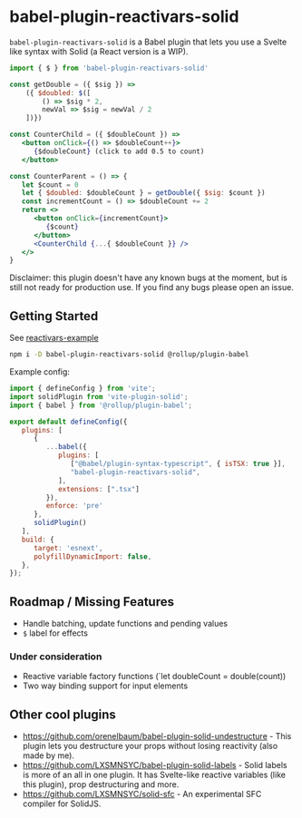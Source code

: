 # babel-plugin-reactivars-solid

`babel-plugin-reactivars-solid` is a Babel plugin that lets you use a Svelte like syntax with Solid (a React version is a WIP).


```jsx
import { $ } from 'babel-plugin-reactivars-solid'

const getDouble = ({ $sig }) => 
	({ $doubled: $([
		() => $sig * 2,
		newVal => $sig = newVal / 2
	])})

const CounterChild = ({ $doubleCount }) =>
   <button onClick={() => $doubleCount++}>
      {$doubleCount} (click to add 0.5 to count)
   </button>

const CounterParent = () => {
   let $count = 0
   let { $doubled: $doubleCount } = getDouble({ $sig: $count })
   const incrementCount = () => $doubleCount += 2
   return <>
      <button onClick={incrementCount}>
         {$count}
      </button>
      <CounterChild {...{ $doubleCount }} />
   </>
}
```

Disclaimer: this plugin doesn't have any known bugs at the moment, but is still not ready for production use. If you find any bugs please open an issue.


## Getting Started

See [reactivars-example](https://github.com/orenelbaum/reactivars-example)

```sh
npm i -D babel-plugin-reactivars-solid @rollup/plugin-babel
```

Example config:
```js
import { defineConfig } from 'vite';
import solidPlugin from 'vite-plugin-solid';
import { babel } from '@rollup/plugin-babel';

export default defineConfig({
   plugins: [
      {
         ...babel({
            plugins: [
               ["@babel/plugin-syntax-typescript", { isTSX: true }],
               "babel-plugin-reactivars-solid",
            ],
            extensions: [".tsx"]
         }),
         enforce: 'pre'
      },
      solidPlugin()
   ],
   build: {
      target: 'esnext',
      polyfillDynamicImport: false,
   },
});
```


## Roadmap / Missing Features
- Handle batching, update functions and pending values
- `$` label for effects
### Under consideration
- Reactive variable factory functions (`let doubleCount = double$($count))
- Two way binding support for input elements



## Other cool plugins
- https://github.com/orenelbaum/babel-plugin-solid-undestructure - This plugin lets you destructure your props without losing reactivity (also made by me).
- https://github.com/LXSMNSYC/babel-plugin-solid-labels - Solid labels is more of an all in one plugin. It has Svelte-like reactive variables (like this plugin), prop destructuring and more.
- https://github.com/LXSMNSYC/solid-sfc - An experimental SFC compiler for SolidJS.
